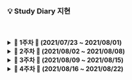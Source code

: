 ### 💡 Study Diary 지현



<br />
<br />

<details markdown="1">
<summary><strong> &#127804; 1주차 &#127804; (2021/07/23 ~ 2021/08/01)</strong></summary>
<br>
<br>

|     날짜     |                             내용                             |                            정리글                            |
| :----------: | :----------------------------------------------------------: | :----------------------------------------------------------: |
| **7/23(금)** | [Kotlin 기본 문법](https://github.com/sangilyoon-dev/SSAFY_6th_KotlinStudy/blob/main/%EC%9A%B0%EC%A7%80%ED%98%84/Kotlin%20%EA%B8%B0%EB%B3%B8%20%EB%AC%B8%EB%B2%95.md), 1단계 [2557](https://www.acmicpc.net/problem/2557), 2단계 [2884](https://www.acmicpc.net/problem/2884), 4단계 [10952](https://www.acmicpc.net/problem/10952), 5단계 [2577](https://www.acmicpc.net/problem/2577) | [Kotlin 기본 다지기](https://woojeenow.tistory.com/entry/Kotlin-%EA%B8%B0%EB%B3%B8-%EB%8B%A4%EC%A7%80%EA%B8%B0) |
| **7/24(토)** | [Kotlin 입출력](https://woojeenow.tistory.com/entry/Kotlin-%EC%9E%85%EC%B6%9C%EB%A0%A5), 3단계 [2739](https://www.acmicpc.net/problem/2739), 6단계 [4673](https://www.acmicpc.net/problem/4673), 7단계 [2908](https://www.acmicpc.net/problem/2908) | [Kotlin 기본 다지기 2](https://woojeenow.tistory.com/entry/Kotlin-%EA%B8%B0%EB%B3%B8-%EB%8B%A4%EC%A7%80%EA%B8%B0-2?category=879651) |
| **7/25(일)** | 8단계 [2869](https://www.acmicpc.net/problem/2869), 9단계 [9020](https://www.acmicpc.net/problem/9020), 10단계 [10872](https://www.acmicpc.net/problem/10872) | [Kotlin 기본 다지기 3](https://woojeenow.tistory.com/entry/Kotlin-%EA%B8%B0%EB%B3%B8-%EB%8B%A4%EC%A7%80%EA%B8%B0-3) |
| **7/26(월)** | 11단계 [7568](https://www.acmicpc.net/problem/7568)([풀이](./BOJ/7568_덩치.kt)), 12단계 [18870](https://www.acmicpc.net/problem/18870)([풀이](./BOJ/18870_좌표%20압축.kt)), [2750](https://www.acmicpc.net/problem/2750)([풀이](./BOJ/2750_수%20정렬하기.kt)) | [Kotlin 기본 다지기 4](https://woojeenow.tistory.com/entry/Kotlin-%EA%B8%B0%EB%B3%B8-%EB%8B%A4%EC%A7%80%EA%B8%B0-4) |
| **7/27(화)** | [Kotlin Collections](https://woojeenow.tistory.com/entry/Kotlin-Collections%EC%97%90-%EB%8C%80%ED%95%B4-%EC%95%8C%EC%95%84%EB%B3%B4%EC%9E%90-List-Map-Set), 14단계 [15649](https://www.acmicpc.net/problem/15649)([풀이](./BOJ/15649_N과%20M%20(1).kt)) |                                                              |
| **7/28(수)** | 15단계 [1003](https://www.acmicpc.net/problem/1003)([풀이](./BOJ/1003_피보나치%20함수.kt)), 16단계 [11399](https://www.acmicpc.net/problem/11399)([풀이](./BOJ/11399_ATM.kt)), 17단계 [2609](https://www.acmicpc.net/problem/2609)([풀이](./BOJ/2609_최대공약수와%20최소공배수.kt)) |                                                              |
| **7/29(목)** | [Kotlin Collection 함수 API](https://woojeenow.tistory.com/entry/Kotlin-Collection-%EA%B4%80%EB%A0%A8-%ED%95%A8%EC%88%98%EB%93%A4%EC%9D%84-%EC%95%8C%EC%95%84%EB%B3%B4%EC%9E%90-filter-map?category=879651), 18단계 [17298](https://www.acmicpc.net/problem/17298)([풀이](./BOJ/17298_오큰수.kt)), 19단계 [5430](https://www.acmicpc.net/problem/5430)([풀이](./BOJ/5430_AC.kt)) |                                                              |
| **7/30(금)** | 20단계 [2630](https://www.acmicpc.net/problem/2630)([풀이](./BOJ/2630_색종이%20만들기.kt)) | [[BOJ 2630] 오큰수](https://woojeenow.tistory.com/entry/BOJ-17298-%EC%98%A4%ED%81%B0%EC%88%98-cKotlin?category=877463) |
| **7/31(토)** | BOJ 1260 [DFS와 BFS](https://www.acmicpc.net/problem/1260)([풀이](./BOJ/1260_DFS와%20BFS.kt)), BOJ 1697 [숨바꼭질](https://www.acmicpc.net/problem/1697)([풀이](./BOJ/1697_숨바꼭질.kt)) |                                                              |
| **8/1(일)**  |                                                              |                                                              |

<br>

</details>



<details markdown="1">
<summary><strong> &#127804; 2주차 &#127804; (2021/08/02 ~ 2021/08/08)</strong></summary>
<br>
<br>

|    날짜     |                             내용                             |                            정리글                            |
| :---------: | :----------------------------------------------------------: | :----------------------------------------------------------: |
| **8/2(월)** | 프로그래머스 [네트워크](https://programmers.co.kr/learn/courses/30/lessons/43162)([풀이](./Programmers/네트워크.kt))<br />BOJ 1520 [내리막 길](https://www.acmicpc.net/problem/1520)([풀이](./BOJ/1520_내리막%20길.kt)) | [[프로그래머스] 네트워크](https://woojeenow.tistory.com/entry/%ED%94%84%EB%A1%9C%EA%B7%B8%EB%9E%98%EB%A8%B8%EC%8A%A4-%EB%84%A4%ED%8A%B8%EC%9B%8C%ED%81%AC-cKotlin) |
| **8/3(화)** | 프로그래머스 [문자열 압축](https://programmers.co.kr/learn/courses/30/lessons/60057)([풀이](./Programmers/문자열%20압축.kt))<br />BOJ 7785 [회사에 있는 사람](https://www.acmicpc.net/problem/7785)([풀이](./BOJ/7785_회사에%20있는%20사람.kt)) | [[프로그래머스] 문자열 압축](https://woojeenow.tistory.com/entry/%ED%94%84%EB%A1%9C%EA%B7%B8%EB%9E%98%EB%A8%B8%EC%8A%A4-%EB%AC%B8%EC%9E%90%EC%97%B4-%EC%95%95%EC%B6%95-ckotlin?category=877464) |
| **8/4(수)** | BOJ 1251 [단어 나누기](https://www.acmicpc.net/problem/1251)([풀이](./BOJ/1251_단어%20나누기.kt)) |                                                              |
| **8/5(목)** | BOJ 15681 [트리와 쿼리](https://www.acmicpc.net/problem/15681)([풀이](./BOJ/15681_트리와%20쿼리.kt)) |                                                              |
| **8/6(금)** | 프로그래머스 [순위 검색](https://programmers.co.kr/learn/courses/30/lessons/72412)([풀이](./Programmers/순위%20검색.kt))<br />BOJ 15824 [너 봄에는 캡사이신이 맛있단다](https://www.acmicpc.net/problem/15824)([풀이](./BOJ/15824_너%20봄에는%20캡사이신이%20맛있단다.kt)) |                                                              |
| **8/7(토)** | BOJ 7576 [토마토](https://www.acmicpc.net/problem/7576)([풀이](./BOJ/7576_토마토.kt))<br />BOJ 1012 [유기농 배추](https://www.acmicpc.net/problem/1012)([풀이](./BOJ/1012_유기농%20배추.kt)) | [[BOJ 7576] 토마토](https://woojeenow.tistory.com/entry/BOJ-7576-%ED%86%A0%EB%A7%88%ED%86%A0-ckotlin), [[BOJ 1012] 유기농 배추](https://woojeenow.tistory.com/entry/BOJ-1012-%EC%9C%A0%EA%B8%B0%EB%86%8D-%EB%B0%B0%EC%B6%94-ckotlin) |
| **8/8(일)** | BOJ 2589 [보물섬](https://www.acmicpc.net/problem/2589)([풀이](./BOJ/2589_보물섬.kt)) | [[BOJ 2589] 보물섬](https://woojeenow.tistory.com/entry/BOJ-2589-%EB%B3%B4%EB%AC%BC%EC%84%AC-ckotlin) |

<br>

</details>



<details markdown="1">
<summary><strong> &#127804; 3주차 &#127804; (2021/08/09 ~ 2021/08/15)</strong></summary>
<br>
<br>

|     날짜     |                             내용                             |                            정리글                            |
| :----------: | :----------------------------------------------------------: | :----------------------------------------------------------: |
| **8/9(월)**  | BOJ 11660 [구간 합 구하기 5](https://www.acmicpc.net/problem/11660)([풀이](./BOJ/11660_구간%20합%20구하기%205.kt)) |                                                              |
| **8/10(화)** | BOJ 1157 [단어 공부](https://www.acmicpc.net/problem/1157)([풀이](./BOJ/1157_단어%20공부.kt)) |                                                              |
| **8/11(수)** |                                                              |                                                              |
| **8/12(목)** | BOJ 11441 [합 구하기](https://www.acmicpc.net/problem/11441)([풀이](./BOJ/11441_합%20구하기.kt))<br />BOJ 6597 [트리 복구](https://www.acmicpc.net/problem/6597)([풀이](./BOJ/6597_트리%20복구.kt)) |                                                              |
| **8/13(금)** |                                                              |                                                              |
| **8/14(토)** | BOJ 2870 [수학숙제](https://www.acmicpc.net/problem/2870)([풀이](./BOJ/2870_수학숙제.kt))<br />BOJ 11931 [수 정렬하기 4](https://www.acmicpc.net/problem/11931)([풀이](./BOJ/11931_수%20정렬하기%204.kt)) | [Kotlin 정규식](https://jeongupark-study-house.tistory.com/144) |
| **8/15(일)** | BOJ 11279 [최대 힙](https://www.acmicpc.net/problem/11279)([풀이](./BOJ/11279_최대%20힙.kt)) |                                                              |

<br>

</details>



<details markdown="1">
<summary><strong> &#127804; 4주차 &#127804; (2021/08/16 ~ 2021/08/22)</strong></summary>
<br>
<br>

|     날짜     |                             내용                             |                            정리글                            |
| :----------: | :----------------------------------------------------------: | :----------------------------------------------------------: |
| **8/16(월)** | BOJ 4256 [트리](https://www.acmicpc.net/problem/4256)([풀이](./BOJ/4256_트리.kt)) | [[BOJ 4256] 트리](https://woojeenow.tistory.com/entry/%EB%B0%B1%EC%A4%80-4256-%ED%8A%B8%EB%A6%AC-c?category=877463) |
| **8/17(화)** | BOJ 1743 [음식물 피하기](https://www.acmicpc.net/problem/1743)([풀이](./BOJ/1743_음식물%20피하기.kt)) |                                                              |
| **8/18(수)** |                                                              |                                                              |
| **8/19(목)** | BOJ 2800 [괄호 제거](https://www.acmicpc.net/problem/2800)([풀이](./BOJ/2800_괄호%20제거.kt)) |                                                              |
| **8/20(금)** |                                                              |                                                              |
| **8/21(토)** | BOJ 11654 [아스키 코드](https://www.acmicpc.net/problem/11654)([풀이](./BOJ/11654_아스키%20코드.kt))<br />BOJ 2675 [문자열 반복](https://www.acmicpc.net/problem/2675)([풀이](./BOJ/2675_문자열%20반복.kt))<br />BOJ 2920 [음계](https://www.acmicpc.net/problem/2920)([풀이](./BOJ/2920_음계.kt))<br />BOJ 8958 [OX퀴즈](https://www.acmicpc.net/problem/8958)([풀이](./BOJ/8958_OX퀴즈.kt)) |                                                              |
| **8/22(일)** |                                                              |                                                              |


<br>

</details>



